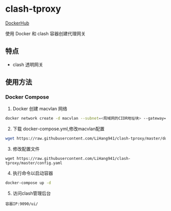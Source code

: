# clash-tproxy

[DockerHub](https://hub.docker.com/r/lihang941/clash-tproxy)

使用 Docker 和 clash 容器创建代理网关

## 特点

- clash 透明网关


## 使用方法


### Docker Compose

1. Docker 创建 macvlan 网络

```bash
docker network create -d macvlan --subnet=<局域网的CIDR地址块> --gateway=<局域网的网关> -o parent=<网卡名> <macvlan网络名>
```


2. 下载 docker-compose.yml,修改macvlan配置

```bash
wget https://raw.githubusercontent.com/LiHang941/clash-tproxy/master/docker-compose.yml
```



3. 修改配置文件

```
wget https://raw.githubusercontent.com/LiHang941/clash-tproxy/master/config.yaml
```

4. 执行命令以启动容器

```bash
docker-compose up -d
```

5. 访问clash管理后台
 
 ```
 容器IP:9090/ui/
 ```

